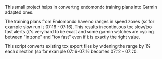 This small project helps in converting endomondo training plans into Garmin adapted ones.

The training plans from Endomondo have no ranges in speed zones (so for example slow run is 07:16 - 07:16). 
This results in continuous too slow/too fast alerts (it's very hard to be exact and some garmin watches are 
cycling between "in zone" and "too fast" even if it is exactly the right value.

This script converts existing tcx export files by widening the range by 1% each direction (so 
for example 07:16-07:16 becomes 07:12 - 07:20.